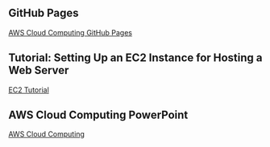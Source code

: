 ## GitHub Pages

[AWS Cloud Computing GitHub Pages](https://nickpaterson.github.io/EC2-Tutorial/)

## Tutorial: Setting Up an EC2 Instance for Hosting a Web Server

[EC2 Tutorial](EC2-Tutorial.md)

## AWS Cloud Computing PowerPoint 

[AWS Cloud Computing](AWS-Cloud-Services.github.io)

